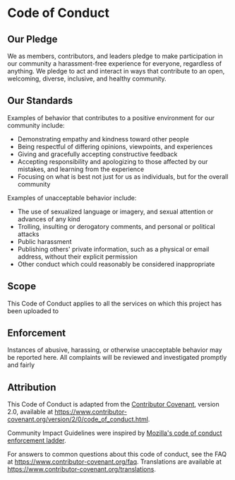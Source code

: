 # Code of Conduct

## Our Pledge
We as members, contributors, and leaders pledge to make participation in our community a harassment-free experience for everyone, regardless of anything. We pledge to act and interact in ways that contribute to an open, welcoming, diverse, inclusive, and healthy community.

## Our Standards
Examples of behavior that contributes to a positive environment for our community include:

* Demonstrating empathy and kindness toward other people
* Being respectful of differing opinions, viewpoints, and experiences
* Giving and gracefully accepting constructive feedback
* Accepting responsibility and apologizing to those affected by our mistakes, and learning from the experience
* Focusing on what is best not just for us as individuals, but for the overall community

Examples of unacceptable behavior include:

* The use of sexualized language or imagery, and sexual attention or advances of any kind
* Trolling, insulting or derogatory comments, and personal or political attacks
* Public harassment
* Publishing others' private information, such as a physical or email address, without their explicit permission
* Other conduct which could reasonably be considered inappropriate

## Scope
This Code of Conduct applies to all the services on which this project has been uploaded to

## Enforcement
Instances of abusive, harassing, or otherwise unacceptable behavior may be reported here. All complaints will be reviewed and investigated promptly and fairly

## Attribution
This Code of Conduct is adapted from the [Contributor Covenant][homepage], version 2.0, available at https://www.contributor-covenant.org/version/2/0/code_of_conduct.html.

Community Impact Guidelines were inspired by [Mozilla's code of conduct enforcement ladder](https://github.com/mozilla/diversity).

[homepage]: https://www.contributor-covenant.org

For answers to common questions about this code of conduct, see the FAQ at https://www.contributor-covenant.org/faq. Translations are available at https://www.contributor-covenant.org/translations.
